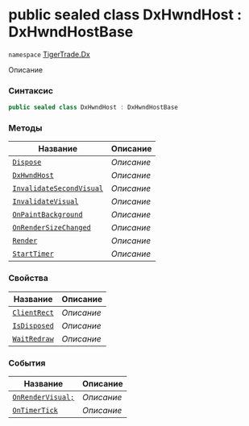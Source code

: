 
# public sealed class DxHwndHost : DxHwndHostBase
`namespace` [TigerTrade.Dx](../TigerTrade.Dx.md)



Описание

### Синтаксис
```csharp
public sealed class DxHwndHost : DxHwndHostBase
```


### Методы
| Название | Описание |
| --- | --- |
| [`Dispose`](./DxHwndHost.cs/Методы/Dispose.md) | *Описание* |
| [`DxHwndHost`](./DxHwndHost.cs/Методы/DxHwndHost.md) | *Описание* |
| [`InvalidateSecondVisual`](./DxHwndHost.cs/Методы/InvalidateSecondVisual.md) | *Описание* |
| [`InvalidateVisual`](./DxHwndHost.cs/Методы/InvalidateVisual.md) | *Описание* |
| [`OnPaintBackground`](./DxHwndHost.cs/Методы/OnPaintBackground.md) | *Описание* |
| [`OnRenderSizeChanged`](./DxHwndHost.cs/Методы/OnRenderSizeChanged.md) | *Описание* |
| [`Render`](./DxHwndHost.cs/Методы/Render.md) | *Описание* |
| [`StartTimer`](./DxHwndHost.cs/Методы/StartTimer.md) | *Описание* |

### Свойства
| Название | Описание |
| --- | --- |
| [`ClientRect`](./DxHwndHost.cs/Свойства/ClientRect.md) | *Описание* |
| [`IsDisposed`](./DxHwndHost.cs/Свойства/IsDisposed.md) | *Описание* |
| [`WaitRedraw`](./DxHwndHost.cs/Свойства/WaitRedraw.md) | *Описание* |

### События
| Название | Описание |
| --- | --- |
| [`OnRenderVisual;`](./DxHwndHost.cs/События/OnRenderVisual;.md) | *Описание* |
| [`OnTimerTick`](./DxHwndHost.cs/События/OnTimerTick.md) | *Описание* |



